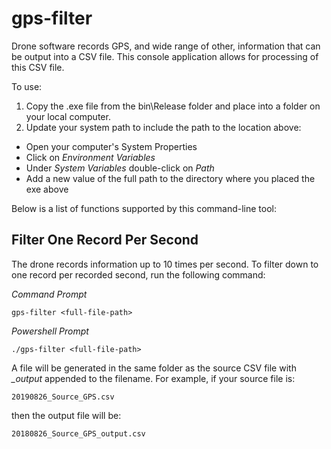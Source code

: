 # gps-filter
Drone software records GPS, and wide range of other, information that can be output into a CSV file. This console application allows for processing of this CSV file.

To use:

1. Copy the .exe file from the bin\Release folder and place into a folder on your local computer.
2. Update your system path to include the path to the location above:
  - Open your computer's System Properties
  - Click on *Environment Variables*
  - Under *System Variables* double-click on *Path*
  - Add a new value of the full path to the directory where you placed the exe above

Below is a list of functions supported by this command-line tool:

## Filter One Record Per Second
The drone records information up to 10 times per second. To filter down to one record per recorded second, run the following command:

*Command Prompt*

    gps-filter <full-file-path>

*Powershell Prompt*

    ./gps-filter <full-file-path>

A file will be generated in the same folder as the source CSV file with *_output* appended to the filename. For example, if your source file is:

    20190826_Source_GPS.csv

then the output file will be:

    20180826_Source_GPS_output.csv
